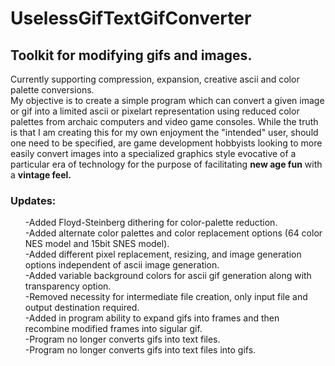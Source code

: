 # UselessGifTextGifConverter
<hl>
<h2>Toolkit for modifying gifs and images.</h2>
Currently supporting compression, expansion, creative ascii and color palette conversions.<br>
My objective is to create a simple program which can convert a given image or gif into a limited ascii or pixelart representation using reduced color palettes from archaic computers and video game consoles. While the truth is that I am creating this for my own enjoyment the "intended" user, should one need to be specified, are game development hobbyists looking to more easily convert images into a specialized graphics style evocative of a particular era of technology for the purpose of facilitating <b>new age fun</b> with a <b>vintage feel.</b>

<h3>Updates:</h3>
<ol reverse>
-Added Floyd-Steinberg dithering for color-palette reduction. <br>
-Added alternate color palettes and color replacement options (64 color NES model and 15bit SNES model).<br>
-Added different pixel replacement, resizing, and image generation options independent of ascii image generation.<br>
-Added variable background colors for ascii gif generation along with transparency option.<br>
-Removed necessity for intermediate file creation, only input file and output destination required.<br>
-Added in program ability to expand gifs into frames and then recombine modified frames into sigular gif.<br>
-Program no longer converts gifs into text files.<br>
-Program no longer converts gifs into text files into gifs.<br>
</ol>
